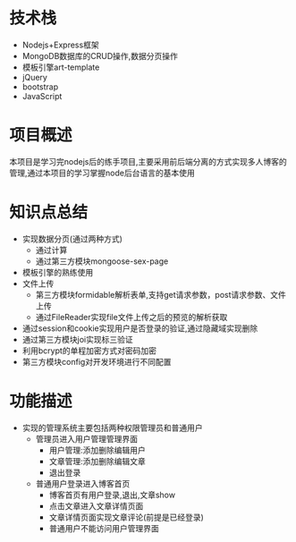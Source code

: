 
# 技术栈
- Nodejs+Express框架
- MongoDB数据库的CRUD操作,数据分页操作
- 模板引擎art-template
- jQuery
- bootstrap
- JavaScript
# 项目概述
   本项目是学习完nodejs后的练手项目,主要采用前后端分离的方式实现多人博客的管理,通过本项目的学习掌握node后台语言的基本使用
# 知识点总结
- 实现数据分页(通过两种方式)
  - 通过计算
  - 通过第三方模块mongoose-sex-page
- 模板引擎的熟练使用
- 文件上传
  - 第三方模块formidable解析表单,支持get请求参数，post请求参数、文件上传
  - 通过FileReader实现file文件上传之后的预览的解析获取
- 通过session和cookie实现用户是否登录的验证,通过隐藏域实现删除
- 通过第三方模块joi实现标三验证
- 利用bcrypt的单程加密方式对密码加密
- 第三方模块config对开发环境进行不同配置
# 功能描述
- 实现的管理系统主要包括两种权限管理员和普通用户
  - 管理员进入用户管理管理界面
    - 用户管理:添加删除编辑用户
    - 文章管理:添加删除编辑文章
    - 退出登录
  - 普通用户登录进入博客首页
    - 博客首页有用户登录,退出,文章show
    - 点击文章进入文章详情页面
    - 文章详情页面实现文章评论(前提是已经登录)
    - 普通用户不能访问用户管理界面
